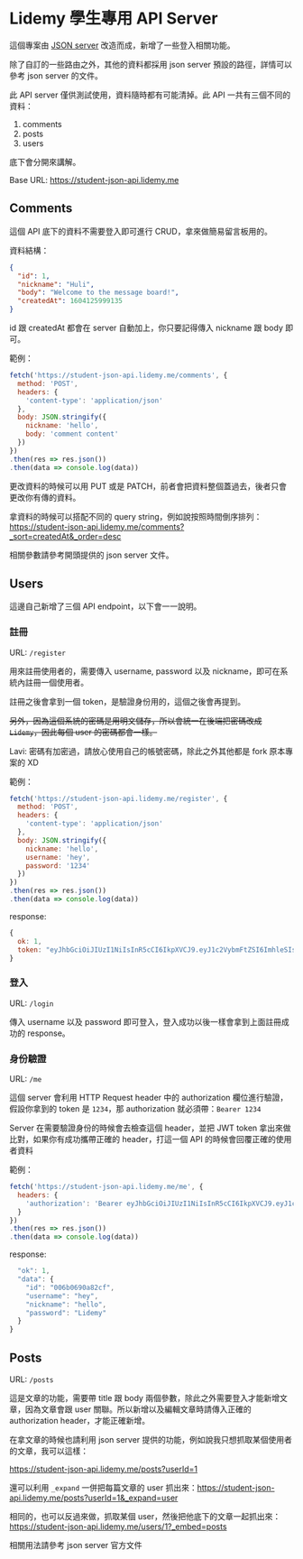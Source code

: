 # Lidemy 學生專用 API Server

這個專案由 [JSON server](https://github.com/typicode/json-server) 改造而成，新增了一些登入相關功能。

除了自訂的一些路由之外，其他的資料都採用 json server 預設的路徑，詳情可以參考 json server 的文件。

此 API server 僅供測試使用，資料隨時都有可能清掉。此 API 一共有三個不同的資料：

1. comments
2. posts
3. users

底下會分開來講解。

Base URL: https://student-json-api.lidemy.me

## Comments

這個 API 底下的資料不需要登入即可進行 CRUD，拿來做簡易留言板用的。

資料結構：

``` json
{
  "id": 1,
  "nickname": "Huli",
  "body": "Welcome to the message board!",
  "createdAt": 1604125999135
}
```

id 跟 createdAt 都會在 server 自動加上，你只要記得傳入 nickname 跟 body 即可。

範例：

``` js
fetch('https://student-json-api.lidemy.me/comments', {
  method: 'POST',
  headers: {
    'content-type': 'application/json'
  },
  body: JSON.stringify({
    nickname: 'hello',
    body: 'comment content'
  })
})
.then(res => res.json())
.then(data => console.log(data))
```

更改資料的時候可以用 PUT 或是 PATCH，前者會把資料整個蓋過去，後者只會更改你有傳的資料。

拿資料的時候可以搭配不同的 query string，例如說按照時間倒序排列：https://student-json-api.lidemy.me/comments?_sort=createdAt&_order=desc

相關參數請參考開頭提供的 json server 文件。

## Users

這邊自己新增了三個 API endpoint，以下會一一說明。

### 註冊

URL: `/register`

用來註冊使用者的，需要傳入 username, password 以及 nickname，即可在系統內註冊一個使用者。

註冊之後會拿到一個 token，是驗證身份用的，這個之後會再提到。

~~另外，因為這個系統的密碼是用明文儲存，所以會統一在後端把密碼改成 `Lidemy`，因此每個 user 的密碼都會一樣。~~

Lavi: 密碼有加密過，請放心使用自己的帳號密碼，除此之外其他都是 fork 原本專案的 XD

範例：

``` js
fetch('https://student-json-api.lidemy.me/register', {
  method: 'POST',
  headers: {
    'content-type': 'application/json'
  },
  body: JSON.stringify({
    nickname: 'hello',
    username: 'hey',
    password: '1234'
  })
})
.then(res => res.json())
.then(data => console.log(data))
```

response:

``` js
{
  ok: 1,
  token: "eyJhbGciOiJIUzI1NiIsInR5cCI6IkpXVCJ9.eyJ1c2VybmFtZSI6ImhleSIsInVzZXJJZCI6IjAwNmIwNjkwYTgyY2YiLCJpYXQiOjE2MDQxMzI4MTZ9.dfJ4z8DIASsPEytsHE3zA1i2MgNCb2zMLogfqq5ugWU"
}
```

### 登入

URL: `/login`

傳入 username 以及 password 即可登入，登入成功以後一樣會拿到上面註冊成功的 response。

### 身份驗證

URL: `/me`

這個 server 會利用 HTTP Request header 中的 authorization 欄位進行驗證，假設你拿到的 token 是 `1234`，那 authorization 就必須帶：`Bearer 1234`

Server 在需要驗證身份的時候會去檢查這個 header，並把 JWT token 拿出來做比對，如果你有成功攜帶正確的 header，打這一個 API 的時候會回覆正確的使用者資料

範例：

``` js
fetch('https://student-json-api.lidemy.me/me', {
  headers: {
    'authorization': 'Bearer eyJhbGciOiJIUzI1NiIsInR5cCI6IkpXVCJ9.eyJ1c2VybmFtZSI6ImhleSIsInVzZXJJZCI6IjAwNmIwNjkwYTgyY2YiLCJpYXQiOjE2MDQxMzI4MTZ9.dfJ4z8DIASsPEytsHE3zA1i2MgNCb2zMLogfqq5ugWU'
  }
})
.then(res => res.json())
.then(data => console.log(data))
```

response:

``` js
  "ok": 1,
  "data": {
    "id": "006b0690a82cf",
    "username": "hey",
    "nickname": "hello",
    "password": "Lidemy"
  }
}
```

## Posts

URL: `/posts`

這是文章的功能，需要帶 title 跟 body 兩個參數，除此之外需要登入才能新增文章，因為文章會跟 user 關聯。所以新增以及編輯文章時請傳入正確的 authorization header，才能正確新增。

在拿文章的時候也請利用 json server 提供的功能，例如說我只想抓取某個使用者的文章，我可以這樣：

https://student-json-api.lidemy.me/posts?userId=1

還可以利用 `_expand` 一併把每篇文章的 user 抓出來：https://student-json-api.lidemy.me/posts?userId=1&_expand=user

相同的，也可以反過來做，抓取某個 user，然後把他底下的文章一起抓出來：https://student-json-api.lidemy.me/users/1?_embed=posts

相關用法請參考 json server 官方文件


